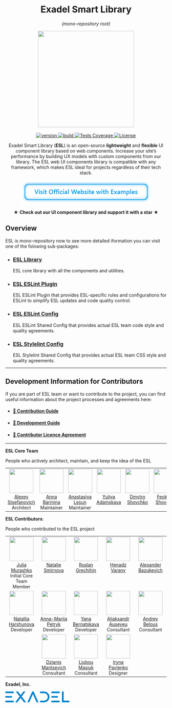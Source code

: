 <h1 align="center">Exadel Smart Library</h1> 
<p align="center"><i>(mono-repository root)</i></p>

<p align="center">
  <img width="300" height="300" src="https://github.com/exadel-inc/esl/blob/main/docs/images/logo.png?raw=true"/>
</p>

<p align="center">
  <a href="https://github.com/exadel-inc/esl/releases/latest">
    <img src="https://img.shields.io/github/lerna-json/v/exadel-inc/esl?style=for-the-badge&label=version" alt="version"/>
  </a>
  <a href="https://github.com/exadel-inc/esl/actions/workflows/validate.yml">
    <img src="https://img.shields.io/github/actions/workflow/status/exadel-inc/esl/validate.yml?style=for-the-badge" alt="build"/>
  </a>
  <a href="https://codeclimate.com/github/exadel-inc/esl">
    <img src="https://img.shields.io/codeclimate/coverage/exadel-inc/esl?style=for-the-badge" alt="Tests Coverage"/>
  </a>
  <a href="./README.md">
    <img src="https://img.shields.io/badge/license-MIT-green.svg?style=for-the-badge" alt="License"/>
  </a>
</p>


<p align="center">
  Exadel Smart Library (<b>ESL</b>) is an open-source <b>lightweight</b> and <b>flexible</b> UI component library based on web components.
  Increase your site’s performance by building UX models with custom components from our library.
  The ESL web UI components library is compatible with any framework, which makes ESL ideal for projects regardless of their tech stack.
</p>

<p align="center">
<a href="https://esl-ui.com"><img src="./docs/images/welcome-btn.png" alt="Visit our UI component library website with examples" width="409" height="75" title="Click to visit our UI component library website with examples"/></a>
</p>

<p align="center" >★ <b>Check out our UI component library and support it with a star</b> ★</p>

## Overview

ESL is mono-repository now to see more detailed iformation you can visit one of the folowing sub-packages:

  - ### [ESL Library](./packages/esl/README.md)
    ESL core library with all the components and utilities.
  - ### [ESL ESLint Plugin](./packages/eslint-plugin/README.md)
    ESL ESLint Plugin that provides ESL-specific rules and configurations for ESLint to simplify ESL updates and code quality control.
  - ### [ESL ESLint Config](./packages/eslint-config/README.md)
    ESL ESLint Shared Config that provides actual ESL team code style and quality agreements.
  - ### [ESL Stylelint Config](./packages/stylelint-config/README.md)
    ESL Stylelint Shared Config that provides actual ESL team CSS style and quality agreements.

---
<a name="contributing"></a>

## Development Information for Contributors

If you are part of ESL team or want to contribute to the project,
you can find useful information about the project processes and agreements here:

- #### [🔗 Contribution Guide](https://github.com/exadel-inc/esl/blob/HEAD/CONTRIBUTING.md)

- #### [🔗 Development Guide](https://github.com/exadel-inc/esl/blob/HEAD/docs/DEVELOPMENT.md)

- #### [🔗 Contributor Licence Agreement](https://github.com/exadel-inc/esl/blob/HEAD/CLA.md)

---
<a name="team"></a>

**ESL Core Team**

People who actively architect, maintain, and keep the idea of the ESL

<table><tbody><tr>
<td align="center" valign="top" width="16.6%">
    <a href="https://github.com/ala-n">
        <img src="https://github.com/ala-n.png?s=75" width="75" height="75" style="min-width: 75px"><br/>
        Alexey Stsefanovich
    </a><br/>
    Architect
</td>
<td align="center" valign="top" width="16.6%">
    <a href="https://github.com/abarmina">
        <img src="https://github.com/abarmina.png?s=75" width="75" height="75" style="min-width: 75px"><br/>
        Anna Barmina
    </a><br/>
    Maintainer
</td>
<td align="center" valign="top" width="16.6%">
    <a href="https://github.com/NastaLeo">
        <img src="https://github.com/NastaLeo.png?s=75" width="75" height="75" style="min-width: 75px"><br/>
        Anastasiya Lesun
    </a><br/>
    Maintainer
</td>
<td align="center" valign="top" width="16.6%">
    <a href="https://github.com/yadamskaya">
        <img src="https://github.com/yadamskaya.png?s=75" width="75" height="75" style="min-width: 75px"><br/>
        Yuliya Adamskaya
    </a><br/>
</td>
<td align="center" valign="top" width="16.6%">
    <a href="https://github.com/dshovchko">
        <img src="https://github.com/dshovchko.png?s=75" width="75" height="75" style="min-width: 75px"><br/>
        Dmytro Shovchko
    </a>
</td>
<td align="center" valign="top" width="16.6%">
    <a href="https://github.com/fshovchko">
        <img src="https://github.com/fshovchko.png?s=75" width="75" height="75" style="min-width: 75px"><br/>
        Feoktyst Shovchko
    </a>
</td>
</tr></tbody></table>

**ESL Contributors**: 

People who contributed to the ESL project

<table><tbody><tr>
<td align="center" valign="top" width="20%">
    <a href="https://github.com/julia-murashko">
        <img src="https://github.com/julia-murashko.png?s=75" width="75" height="75" style="min-width: 75px"><br/>
        Julia Murashko
    </a><br/>
    Initial Core Team Member
</td>
<td align="center" valign="top" width="20%">
    <a href="https://github.com/Natalie-Smirnova">
        <img src="https://github.com/Natalie-Smirnova.png?s=75" width="75" height="75" style="min-width: 75px"><br/>
        Natalie Smirnova
    </a>
</td>
<td align="center" valign="top" width="20%">
    <a href="https://github.com/grechihinrhp">
        <img src="https://github.com/grechihinrhp.png?s=75" width="75" height="75" style="min-width: 75px"><br/>
        Ruslan Grechihin
    </a>
</td>
<td align="center" valign="top" width="20%">
    <a href="https://github.com/HenadzV">
        <img src="https://github.com/HenadzV.png?s=75" width="75" height="75" style="min-width: 75px"><br/>
        Henadz Varany
    </a>
</td>
<td align="center" valign="top" width="20%">
    <a href="https://github.com/AlexanderBazukevich">
        <img src="https://github.com/AlexanderBazukevich.png?s=75" width="75" height="75" style="min-width: 75px"><br/>
        Alexander Bazukevich
    </a>
</td>
</tr><tr>
<td align="center" valign="top" width="20%">
    <a href="https://github.com/nattallius">
        <img src="https://github.com/nattallius.png?s=75" width="75" height="75" style="min-width: 75px"><br/>
        Natallia Harshunova
    </a><br/>
    Developer
</td>
<td align="center" valign="top" width="20%">
    <a href="https://github.com/Anna-MariiaPetryk">
        <img src="https://github.com/Anna-MariiaPetryk.png?s=75" width="75" height="75" style="min-width: 75px"><br/>
        Anna-Mariia Petryk
    </a><br/>
    Developer
</td>
<td align="center" valign="top" width="20%">
    <a href="https://github.com/YanaBr">
        <img src="https://github.com/YanaBr.png?s=75" width="75" height="75" style="min-width: 75px"><br/>
        Yana Bernatskaya
    </a><br/>
    Developer
</td>
<td align="center" valign="top" width="20%">
    <a href="https://github.com/alexanderavseev">
        <img src="https://github.com/alexanderavseev.png?s=75" width="75" height="75" style="min-width: 75px"><br/>
        Aliaksandr Auseyeu
    </a><br/>
    Consultant
</td>
<td align="center" valign="top" width="20%">
    <a href="https://github.com/andreybelous">
        <img src="https://github.com/andreybelous.png?s=75" width="75" height="75" style="min-width: 75px"><br/>
        Andrey Belous
    </a><br/>
    Consultant
</td>
</tr><tr>
<td align="center" valign="top" width="20%"></td>
<td align="center" valign="top" width="20%">
    <a href="https://github.com/dmantsevich">
        <img src="https://github.com/dmantsevich.png?s=75" width="75" height="75" style="min-width: 75px"><br/>
        Dzianis Mantsevich
    </a><br/>
    Consultant
</td>
<td align="center" valign="top" width="20%">
    <a href="https://github.com/liubou-masiuk">
        <img src="https://github.com/liubou-masiuk.png?s=75" width="75" height="75" style="min-width: 75px"><br/>
        Liubou Masiuk
    </a><br/>
    Consultant
</td>
<td align="center" valign="top" width="20%">
    <a href="https://www.linkedin.com/in/iryna-pavlenko-270930107">
        <img src="https://static-exp1.licdn.com/sc/h/244xhbkr7g40x6bsu4gi6q4ry?s=75" width="75" height="75" style="min-width: 75px"><br/>
         Iryna Pavlenko
    </a><br/>
    Designer
</td>
<td align="center" valign="top" width="20%"></td>
</tr></tbody></table>

**Exadel, Inc.**

[![](./docs/images/exadel-logo.png)](https://exadel.com)
